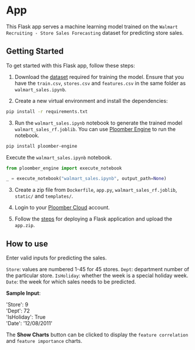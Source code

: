 #  App

This Flask app serves a machine learning model trained on the `Walmart Recruiting - Store Sales Forecasting` dataset for predicting store sales.

## Getting Started

To get started with this Flask app, follow these steps:

1. Download the [dataset](https://www.kaggle.com/competitions/walmart-recruiting-store-sales-forecasting/data) required for training the model. Ensure that you have the `train.csv`, `stores.csv` and `features.csv` in the same folder as `walmart_sales.ipynb`.

2. Create a new virtual environment and install the dependencies:

```bash
pip install -r requirements.txt
```

3. Run the `walmart_sales.ipynb` notebook to generate the trained model `walmart_sales_rf.joblib`. You can use [Ploomber Engine](https://engine.ploomber.io/en/latest/user-guide/running.html) to run the notebook.

```bash
pip install ploomber-engine
```

Execute the `walmart_sales.ipynb` notebook.

```python
from ploomber_engine import execute_notebook

_ = execute_notebook("walmart_sales.ipynb", output_path=None)
```

3. Create a zip file from `Dockerfile`, `app.py`, `walmart_sales_rf.joblib`, `static/` and `templates/`.

4. Login to your [Ploomber Cloud](https://ploomber.io/) account.

5. Follow the [steps](https://docs.cloud.ploomber.io/en/latest/apps/flask.html) for deploying a Flask application and upload the `app.zip`.

## How to use

Enter valid inputs for predicting the sales. 

`Store`: values are numbered 1-45 for 45 stores. 
`Dept`: department number of the particular store.
`IsHoliday`: whether the week is a special holiday week.
`Date`: the week for which sales needs to be predicted.

**Sample Input**:

'Store': 9\
'Dept': 72\
'IsHoliday': True\
'Date': '12/08/2011'

The **Show Charts** button can be clicked to display the `feature correlation` and `feature importance` charts.